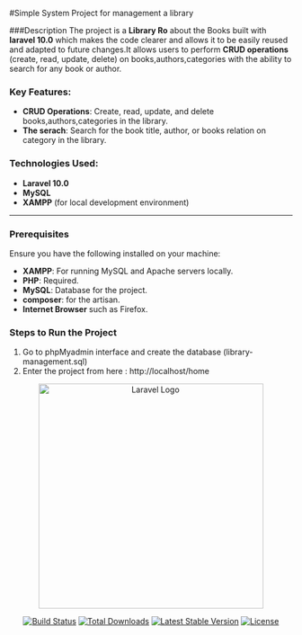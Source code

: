 #Simple System Project for management a library

###Description
The project is a **Library Ro** about the Books built with **laravel 10.0** which makes the code clearer and allows it to be easily reused and adapted to future changes.It allows users to perform **CRUD operations** (create, read, update, delete) on books,authors,categories with the ability to search for any book or author.

### Key Features:
- **CRUD Operations**: Create, read, update, and delete books,authors,categories in the library.
- **The serach**: Search for the book title, author, or books relation on category in the library.


### Technologies Used:
- **Laravel 10.0**
- **MySQL**
- **XAMPP** (for local development environment)

---

### Prerequisites

Ensure you have the following installed on your machine:
- **XAMPP**: For running MySQL and Apache servers locally.
- **PHP**: Required.
- **MySQL**: Database for the project.
- **composer**: for the artisan.
- **Internet Browser** such as Firefox.

### Steps to Run the Project
1. Go to phpMyadmin interface and create the database (library-management.sql)
2. Enter the project from here : http://localhost/home

<p align="center"><a href="https://laravel.com" target="_blank"><img src="https://raw.githubusercontent.com/laravel/art/master/logo-lockup/5%20SVG/2%20CMYK/1%20Full%20Color/laravel-logolockup-cmyk-red.svg" width="400" alt="Laravel Logo"></a></p>

<p align="center">
<a href="https://github.com/laravel/framework/actions"><img src="https://github.com/laravel/framework/workflows/tests/badge.svg" alt="Build Status"></a>
<a href="https://packagist.org/packages/laravel/framework"><img src="https://img.shields.io/packagist/dt/laravel/framework" alt="Total Downloads"></a>
<a href="https://packagist.org/packages/laravel/framework"><img src="https://img.shields.io/packagist/v/laravel/framework" alt="Latest Stable Version"></a>
<a href="https://packagist.org/packages/laravel/framework"><img src="https://img.shields.io/packagist/l/laravel/framework" alt="License"></a>
</p>
